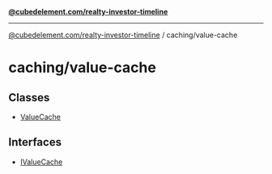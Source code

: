 [**@cubedelement.com/realty-investor-timeline**](../../index.md)

---

[@cubedelement.com/realty-investor-timeline](../../modules.md) / caching/value-cache

# caching/value-cache

## Classes

- [ValueCache](classes/ValueCache.md)

## Interfaces

- [IValueCache](interfaces/IValueCache.md)
